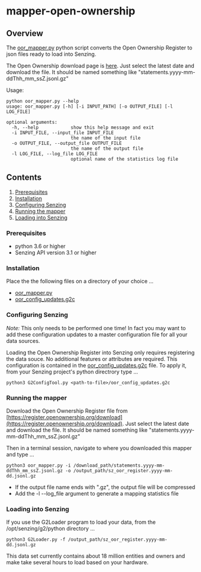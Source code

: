 # mapper-open-ownership

## Overview

The [oor_mapper.py](oor_mapper.py) python script converts the Open Ownership Register to json files ready to load into Senzing.

The Open Ownership download page is [here](https://register.openownership.org/download).  Just select the latest date and download the file.
It should be named something like "statements.yyyy-mm-ddThh_mm_ssZ.jsonl.gz"

Usage:

```console
python oor_mapper.py --help
usage: oor_mapper.py [-h] [-i INPUT_PATH] [-o OUTPUT_FILE] [-l LOG_FILE]

optional arguments:
  -h, --help            show this help message and exit
  -i INPUT_FILE, --input_file INPUT_FILE
                        the name of the input file
  -o OUTPUT_FILE, --output_file OUTPUT_FILE
                        the name of the output file
  -l LOG_FILE, --log_file LOG_FILE
                        optional name of the statistics log file
```

## Contents

1. [Prerequisites](#prerequisites)
2. [Installation](#installation)
3. [Configuring Senzing](#configuring-senzing)
4. [Running the mapper](#running-the-mapper)
5. [Loading into Senzing](#loading-into-senzing)

### Prerequisites

- python 3.6 or higher
- Senzing API version 3.1 or higher

### Installation

Place the the following files on a directory of your choice ...

- [oor_mapper.py](oor_mapper.py)
- [oor_config_updates.g2c](oor_config_updates.g2c)


### Configuring Senzing

*Note:* This only needs to be performed one time! In fact you may want to add these configuration updates to a master configuration file for all your data sources.

Loading the Open Ownership Register into Senzing only requires registering the data souce.  No additional features or attributes are
required.  This configuration is contained in the [oor_config_updates.g2c](oor_config_updates.g2c) file.
To apply it, from your Senzing project's python directrory type ...

```console
python3 G2ConfigTool.py <path-to-file>/oor_config_updates.g2c
```

### Running the mapper

Download the Open Ownership Register file from [https://register.openownership.org/download](https://register.openownership.org/download).
Just select the latest date and download the file.  It should be named something like "statements.yyyy-mm-ddThh_mm_ssZ.jsonl.gz"

Then in a terminal session, navigate to where you downloaded this mapper and type ...
```console
python3 oor_mapper.py -i /download_path/statements.yyyy-mm-ddThh_mm_ssZ.jsonl.gz -o /output_path/sz_oor_register.yyyy-mm-dd.jsonl.gz
```
- If the output file name ends with ".gz", the output file will be compressed
- Add the -l --log_file argument to generate a mapping statistics file


### Loading into Senzing

If you use the G2Loader program to load your data, from the /opt/senzing/g2/python directory ...

```console
python3 G2Loader.py -f /output_path/sz_oor_register.yyyy-mm-dd.jsonl.gz
```

This data set currently contains about 18 million entities and owners and make take several hours to load based on your hardware.
